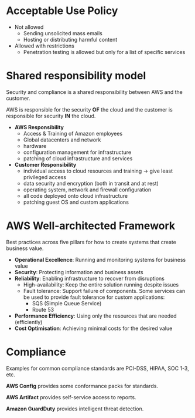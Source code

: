 # Acceptable Use Policy

* Not allowed
  * Sending unsolicited mass emails
  * Hosting or distributing harmful content
* Allowed with restrictions
  * Penetration testing is allowed but only for a list of specific services

# Shared responsibility model

Security and compliance is a shared responsibility between AWS and the customer.

AWS is responsible for the security **OF** the cloud and the customer is responsible for security **IN** the cloud.

* **AWS Responsibility**
  * Access & Training of Amazon employees
  * Global datacenters and network
  * hardware
  * configuration management for infrastructure
  * patching of cloud infrastructure and services
* **Customer Responsibility**
  * individual access to cloud resources and training -> give least privileged access
  * data security and encryption (both in transit and at rest)
  * operating system, network and firewall configuration
  * all code deployed onto cloud infrastructure
  * patching guest OS and custom applications

# AWS Well-architected Framework

Best practices across five pillars for how to create systems that create business value.

* **Operational Excellence**: Running and monitoring systems for business value
* **Security**: Protecting information and business assets
* **Reliability**: Enabling infrastructure to recover from disruptions
  * High-availability: Keep the entire solution running despite issues
  * Fault tolerance: Support failure of components. Some services can be used to provide fault tolerance for custom applications:
    * SQS (Simple Queue Service)
    * Route 53
* **Performance Efficiency**: Using only the resources that are needed (efficiently)
* **Cost Optimisation**: Achieving minimal costs for the desired value

# Compliance

Examples for common compliance standards are PCI-DSS, HIPAA, SOC 1-3, etc.

**AWS Config** provides some conformance packs for standards.

**AWS Artifact** provides self-service access to reports.

**Amazon GuardDuty** provides intelligent threat detection.
